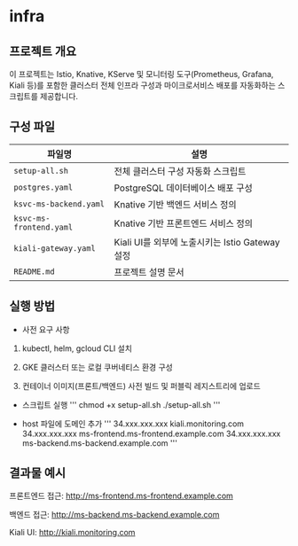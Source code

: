 # infra
## 프로젝트 개요

이 프로젝트는 Istio, Knative, KServe 및 모니터링 도구(Prometheus, Grafana, Kiali 등)를 포함한 클러스터 전체 인프라 구성과 마이크로서비스 배포를 자동화하는 스크립트를 제공합니다.

## 구성 파일 

| 파일명                     | 설명                              |
| ----------------------- | ------------------------------------ |
| `setup-all.sh`          | 전체 클러스터 구성 자동화 스크립트                  |
| `postgres.yaml`         | PostgreSQL 데이터베이스 배포 구성              |
| `ksvc-ms-backend.yaml`  | Knative 기반 백엔드 서비스 정의                |
| `ksvc-ms-frontend.yaml` | Knative 기반 프론트엔드 서비스 정의              |
| `kiali-gateway.yaml`    | Kiali UI를 외부에 노출시키는 Istio Gateway 설정 |
| `README.md`             | 프로젝트 설명 문서                           |

## 실행 방법

- 사전 요구 사항

1. kubectl, helm, gcloud CLI 설치

2. GKE 클러스터 또는 로컬 쿠버네티스 환경 구성

3. 컨테이너 이미지(프론트/백엔드) 사전 빌드 및 퍼블릭 레지스트리에 업로드

- 스크립트 실행
'''
chmod +x setup-all.sh
./setup-all.sh
'''

- host 파일에 도메인 추가
'''
34.xxx.xxx.xxx  kiali.monitoring.com
34.xxx.xxx.xxx  ms-frontend.ms-frontend.example.com
34.xxx.xxx.xxx  ms-backend.ms-backend.example.com
'''

## 결과물 예시

프론트엔드 접근: http://ms-frontend.ms-frontend.example.com

백엔드 접근: http://ms-backend.ms-backend.example.com

Kiali UI: http://kiali.monitoring.com

